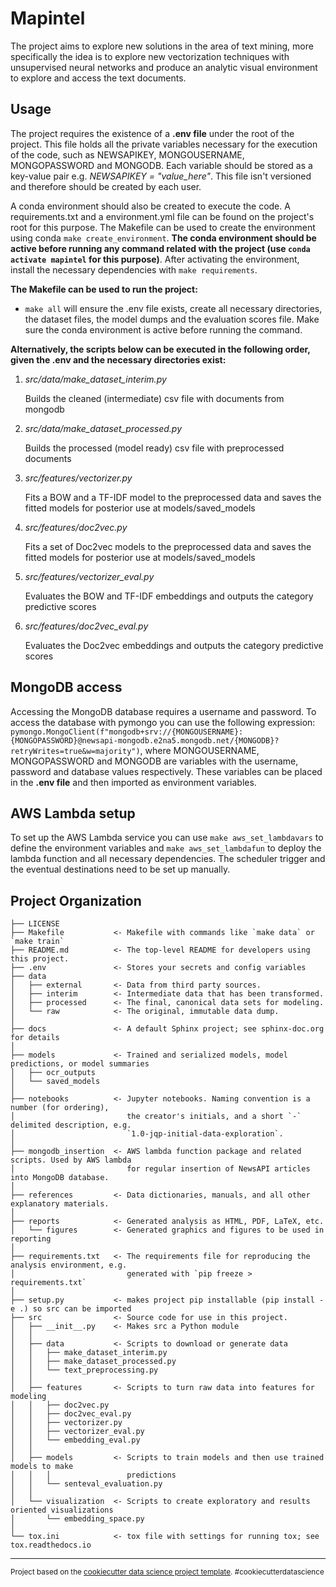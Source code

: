 Mapintel
==============================

The project aims to explore new solutions in the area of text mining, more specifically the idea is to explore new vectorization techniques with unsupervised neural networks and produce an analytic visual environment to explore and access the text documents.

Usage
------------

The project requires the existence of a **.env file** under the root of the project. This file holds all the private variables necessary for the execution of the code, such as NEWSAPIKEY, MONGOUSERNAME, MONGOPASSWORD and MONGODB. Each variable should be stored as a key-value pair e.g. *NEWSAPIKEY = "value_here"*. This file isn't versioned and therefore should be created by each user.

A conda environment should also be created to execute the code. A requirements.txt and a environment.yml file can be found on the project's root for this purpose. The Makefile can be used to create the environment using conda `make create_environment`. **The conda environment should be active before running any command related with the project (use `conda activate mapintel` for this purpose)**. After activating the environment, install the necessary dependencies with `make requirements`.

**The Makefile can be used to run the project:**

- `make all` will ensure the .env file exists, create all necessary directories, the dataset files, the model dumps and the evaluation scores file. Make sure the conda environment is active before running the command.

**Alternatively, the scripts below can be executed in the following order, given the .env and the necessary directories exist:**
1. *src/data/make_dataset_interim.py*

    Builds the cleaned (intermediate) csv file with documents from mongodb
2. *src/data/make_dataset_processed.py*

    Builds the processed (model ready) csv file with preprocessed documents
3. *src/features/vectorizer.py*

    Fits a BOW and a TF-IDF model to the preprocessed data and saves the fitted models for posterior use at models/saved_models
4. *src/features/doc2vec.py*

    Fits a set of Doc2vec models to the preprocessed data and saves the fitted models for posterior use at models/saved_models
5. *src/features/vectorizer_eval.py*

    Evaluates the BOW and TF-IDF embeddings and outputs the category predictive scores
6. *src/features/doc2vec_eval.py*

    Evaluates the Doc2vec embeddings and outputs the category predictive scores

MongoDB access
------------
Accessing the MongoDB database requires a username and password. To access the database with pymongo you can use the following expression: `pymongo.MongoClient(f"mongodb+srv://{MONGOUSERNAME}:{MONGOPASSWORD}@newsapi-mongodb.e2na5.mongodb.net/{MONGODB}?retryWrites=true&w=majority")`, where MONGOUSERNAME, MONGOPASSWORD and MONGODB are variables with the username, password and database values respectively. These variables can be placed in the **.env file** and then imported as environment variables.

AWS Lambda setup
------------
To set up the AWS Lambda service you can use `make aws_set_lambdavars` to define the environment variables and `make aws_set_lambdafun` to deploy the lambda function and all necessary dependencies.
The scheduler trigger and the eventual destinations need to be set up manually. 

Project Organization
------------
    ├── LICENSE
    ├── Makefile           <- Makefile with commands like `make data` or `make train`
    ├── README.md          <- The top-level README for developers using this project.
    ├── .env               <- Stores your secrets and config variables
    ├── data
    │   ├── external       <- Data from third party sources.
    │   ├── interim        <- Intermediate data that has been transformed.
    │   ├── processed      <- The final, canonical data sets for modeling.
    │   └── raw            <- The original, immutable data dump.
    │
    ├── docs               <- A default Sphinx project; see sphinx-doc.org for details
    │
    ├── models             <- Trained and serialized models, model predictions, or model summaries
    │   ├── ocr_outputs
    │   └── saved_models
    │
    ├── notebooks          <- Jupyter notebooks. Naming convention is a number (for ordering),
    │                         the creator's initials, and a short `-` delimited description, e.g.
    │                         `1.0-jqp-initial-data-exploration`.
    │
    ├── mongodb_insertion  <- AWS lambda function package and related scripts. Used by AWS lambda
    │                         for regular insertion of NewsAPI articles into MongoDB database.
    │
    ├── references         <- Data dictionaries, manuals, and all other explanatory materials.
    │
    ├── reports            <- Generated analysis as HTML, PDF, LaTeX, etc.
    │   └── figures        <- Generated graphics and figures to be used in reporting
    │
    ├── requirements.txt   <- The requirements file for reproducing the analysis environment, e.g.
    │                         generated with `pip freeze > requirements.txt`
    │
    ├── setup.py           <- makes project pip installable (pip install -e .) so src can be imported
    ├── src                <- Source code for use in this project.
    │   ├── __init__.py    <- Makes src a Python module
    │   │
    │   ├── data           <- Scripts to download or generate data
    │   │   ├── make_dataset_interim.py
    │   │   ├── make_dataset_processed.py
    │   │   └── text_preprocessing.py
    │   │
    │   ├── features       <- Scripts to turn raw data into features for modeling
    │   │   ├── doc2vec.py
    │   │   ├── doc2vec_eval.py
    │   │   ├── vectorizer.py
    │   │   ├── vectorizer_eval.py
    │   │   └── embedding_eval.py
    │   │
    │   ├── models         <- Scripts to train models and then use trained models to make
    │   │   │                 predictions
    │   │   └── senteval_evaluation.py
    │   │
    │   └── visualization  <- Scripts to create exploratory and results oriented visualizations
    │       └── embedding_space.py
    │
    └── tox.ini            <- tox file with settings for running tox; see tox.readthedocs.io


--------

<p><small>Project based on the <a target="_blank" href="https://drivendata.github.io/cookiecutter-data-science/">cookiecutter data science project template</a>. #cookiecutterdatascience</small></p>
